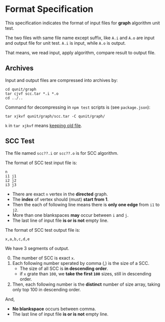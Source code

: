 # Format Specification

This specification indicates the format of input files for __graph__ algorithm unit test.

The two files with same file name except suffix, like `A.i` and `A.o` are input and output file for unit test. `A.i` is input, while `A.o` is output.

That means, we read input, apply algorithm, compare result to output file.

## Archives
Input and output files are compressed into archives by:
	
	cd qunit/graph
	tar cjvf scc.tar *.i *.o
	cd ../..

Command for decompressing in `npm test` scripts is (see `package.json`):
	
	tar xjkvf qunit/graph/scc.tar -C qunit/graph/

`k` in `tar xjkvf` means [keeping old file](http://www.gnu.org/software/tar/manual/html_node/Keep-Old-Files.html#SEC77).

## SCC Test
The file named `scc??.i` or `scc??.o` is for SCC algorithm.

The format of SCC test input file is:

	n
	i1 j1
	i2 j2
	i3 j3

* There are exact `n` vertex in the __directed__ graph.
* The __index__ of vertex should (must) __start from 1__.
* Then the each of following line means there is __only one edge__ from `i1` to `j2`.
* More than one blankspaces __may__ occur between `i` and `j`.
* The last line of input file __is or is not__ empty line.

The format of SCC test output file is:

	x,a,b,c,d,e

We have 3 segments of output.

0. The number of SCC is exact `x`.
0. Each following number sperated by comma (,) is the size of a SCC.
    * The size of all SCC is __in descending order__.
    * if `x` grate than `100`, we __take the first `100`__ sizes, still in descending order.
0. Then, each following number is the __distinct__ number of size array, taking only top 100 in descending order.

And, 

* __No blankspace__ occurs between comma.
* The last line of input file __is or is not__ empty line.